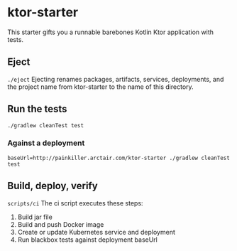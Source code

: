 # ktor-starter
This starter gifts you a runnable barebones Kotlin Ktor application with tests.
## Eject
`./eject`
Ejecting renames packages, artifacts, services, deployments, and the project name from ktor-starter to the name of this directory.
## Run the tests
`./gradlew cleanTest test`
### Against a deployment
`baseUrl=http://painkiller.arctair.com/ktor-starter ./gradlew cleanTest test`
## Build, deploy, verify
`scripts/ci`
The ci script executes these steps:
1. Build jar file
1. Build and push Docker image
1. Create or update Kubernetes service and deployment
1. Run blackbox tests against deployment baseUrl
